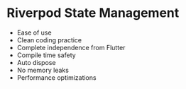 # Riverpod State Management

- Ease of use
- Clean coding practice
- Complete independence from Flutter
- Compile time safety
- Auto dispose
- No memory leaks
- Performance optimizations